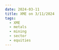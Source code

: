 ```yaml
---
date: 2024-03-11
title: XME on 3/11/2024
tags: 
  - XME
  - metals
  - mining
  - sector
  - equities
---
```

<div class="post">
<snapshot-grid 
    :reports="['2024/03/08/CTA/XME', '2024/03/11/CTA/XME', '2024/03/11/MTP/XME']"
    chart="2024/03/11/Chart/XME"
/>
<p>

</p>
<p>

</p>
</div>